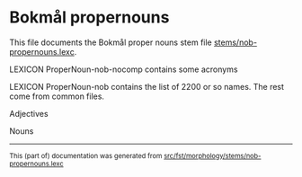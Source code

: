 # Bokmål propernouns

This file documents the Bokmål proper nouns stem file [stems/nob-propernouns.lexc](https://github.com/giellalt/lang-nob/blob/main/src/fst/stems/nob-propernouns.lexc).

LEXICON ProperNoun-nob-nocomp contains some acronyms

LEXICON ProperNoun-nob contains the list of 2200 or so names. The rest come from common files.

Adjectives

Nouns

* * *

<small>This (part of) documentation was generated from [src/fst/morphology/stems/nob-propernouns.lexc](https://github.com/giellalt/lang-nob/blob/main/src/fst/morphology/stems/nob-propernouns.lexc)</small>
